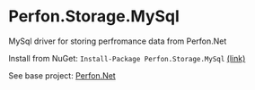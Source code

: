 # Perfon.Storage.MySql
MySql driver for storing perfromance data from Perfon.Net

Install from NuGet: `Install-Package Perfon.Storage.MySql` [(link)](https://www.nuget.org/packages/Perfon.Storage.MySql "Nuget link")

See base project: [Perfon.Net](https://github.com/magsoft2/Perfon.Net "Perfon.Net")